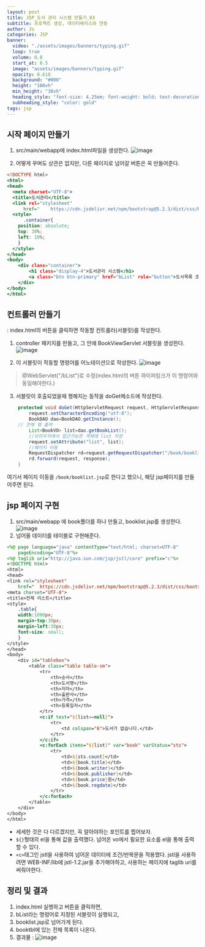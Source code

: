```yaml
---
layout: post
title: JSP_도서 관리 시스템 만들기_03
subtitle: 프로젝트 생성, 데이터베이스와 연동
author: Jo 
categories: JSP
banner:
  video: "./assets/images/banners/typing.gif"
  loop: true
  volume: 0.8
  start_at: 8.5
  image: "assets/images/banners/typing.gif"
  opacity: 0.618
  background: "#000"
  height: "100vh"
  min_height: "38vh"
  heading_style: "font-size: 4.25em; font-weight: bold; text-decoration: underline"
  subheading_style: "color: gold"
tags: jsp
---
```



## 시작 페이지 만들기
1. src/main/webapp에 index.html파일을 생성한다.
![image](https://github.com/CheeseYoung/Cheeseyoung.github.io/assets/132384527/463d51a4-321e-4856-ac75-0846974f12ea)

2. 어떻게 꾸며도 상관은 없지만, 다른 페이지로 넘어갈 버튼은 꼭 만들어준다.

```index.html
<!DOCTYPE html>
<html>
<head>
  <meta charset="UTF-8">
  <title>도서관리</title>
  <link rel="stylesheet"
	  href=" 	https://cdn.jsdelivr.net/npm/bootstrap@5.2.3/dist/css/bootstrap.min.css">
  <style>
	  .container{
  	position: absolute;
  	top: 30%;
  	left: 10%;
  	}
  </style>
</head>
<body>
	<div class="container">
		<h1 class="display-4">도서관리 시스템</h1>
		<a class="btn btn-primary" href="bList" role="button">도서목록 조회 시작</a>
	</div>
</body>
</html>
```

## 컨트롤러 만들기
: index.html의 버튼을 클릭하면 작동할 컨트롤러(서블릿)를 작성한다.
1. controller 패키지를 만들고, 그 안에 BookViewServlet 서블릿을 생성한다.
![image](https://github.com/CheeseYoung/Cheeseyoung.github.io/assets/132384527/649e6e0e-87a1-43a4-ae3c-8e31ed8c5cac)

2. 이 서블릿이 작동할 명령어를 어노테이션으로 작성한다.
![image](https://github.com/CheeseYoung/Cheeseyoung.github.io/assets/132384527/4b7b6dda-eae2-428b-8703-2ad319e12643)
 > @WebServlet("/bList")로 수정(index.html의 버튼 하이퍼링크가 이 명령어와 동일해야한다.)

3. 서블릿이 호출되었을때 행해지는 동작을 doGet메소드에 작성한다.
```BookListServlet.java
	protected void doGet(HttpServletRequest request, HttpServletResponse response) throws ServletException, IOException {
		request.setCharacterEncoding("utf-8");	
		BookDAO dao=BookDAO.getInstance();
    // 전체 행 출력
		List<BookVO> list=dao.getBookList();	
		//브라우저에서 접근가능한 객체에 list 저장
		request.setAttribute("list", list);
		//페이지 이동
		RequestDispatcher rd=request.getRequestDispatcher("/book/booklist.jsp");
		rd.forward(request, response);
	}
```
여기서 페이지 이동을 ``/book/booklist.jsp``로 한다고 했으니, 해당 jsp페이지를 만들어주면 된다.

## jsp 페이지 구현
1. src/main/webapp 에 book폴더를 하나 만들고, booklist.jsp를 생성한다.
![image](https://github.com/CheeseYoung/Cheeseyoung.github.io/assets/132384527/a914db64-14dc-4a83-acf0-de4e87ab679c)
2. 넘어올 데이터를 테이블로 구현해준다.
```booklist.jsp
<%@ page language="java" contentType="text/html; charset=UTF-8"
	pageEncoding="UTF-8"%>
<%@ taglib uri="http://java.sun.com/jsp/jstl/core" prefix="c"%>
<!DOCTYPE html>
<html>
<head>
<link rel="stylesheet"
	href=" 	https://cdn.jsdelivr.net/npm/bootstrap@5.2.3/dist/css/bootstrap.min.css">
<meta charset="UTF-8">
<title>전체 리스트</title>
<style>
	.table{
	width:1000px;
	margin-top:30px;
	margin-left:30px;
	font-size: small;
	}
</style>
</head>
<body>
	<div id="tablebox">
		<table class="table table-sm">
			<tr>
				<th>순서</th>
				<th>도서명</th>
				<th>저자</th>
				<th>출판사</th>
				<th>가격</th>
				<th>등록일자</th>
			</tr>
			<c:if test="${list==null}">
				<tr>
					<td colspan="6">도서가 없습니다.</td>
				</tr>
			</c:if>
			<c:forEach items="${list}" var="book" varStatus="sts">
				<tr>
					<td>${sts.count}</td>
					<td>${book.title}</td>
					<td>${book.writer}</td>
					<td>${book.publisher}</td>
					<td>${book.price}원</td>
					<td>${book.regdate}</td>
				</tr>
			</c:forEach>
		</table>
	</div>
</body>
</html>
```
 - 세세한 것은 다 다르겠지만, 꼭 알아야하는 포인트를 찝어보자.
 - ``${}``형태의 el을 통해 값을 출력했다. 넘어온 vo에서 필요한 요소를 el을 통해 출력할 수 있다.
 - ``<c>``태그인 jstl을 사용하여 넘어온 데이터에 조건/반복문을 적용했다.
   jstl을 사용하려면 WEB-INF/lib에 jstl-1.2.jar을 추가해야하고, 사용하는 페이지에 taglib uri를 써줘야한다.

## 정리 및 결과
1. index.html 실행하고 버튼을 클릭하면,
2. bList라는 명령어로 지정된 서블릿이 실행되고,
3. booklist.jsp로 넘어가게 된다.
4. booktbl에 있는 전체 목록이 나온다.
5. 결과물 :
![image](https://github.com/CheeseYoung/Cheeseyoung.github.io/assets/132384527/9ea8e414-db28-4ea6-a99e-6dfb7363e607)












